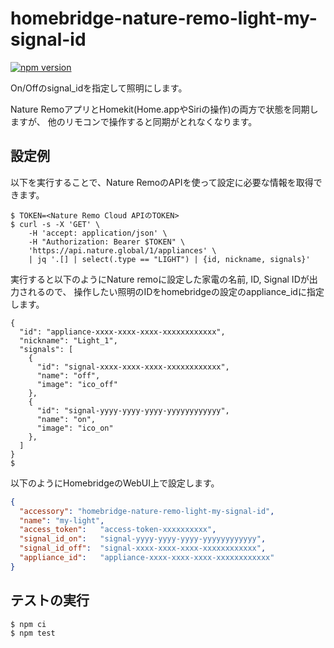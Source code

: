 # homebridge-nature-remo-light-my-signal-id

[![npm version](https://badge.fury.io/js/%40nu50218%2Fhomebridge-nature-remo-light-my-signal-id.svg)](https://badge.fury.io/js/%40nu50218%2Fhomebridge-nature-remo-light-my-signal-id)

On/Offのsignal_idを指定して照明にします。

Nature RemoアプリとHomekit(Home.appやSiriの操作)の両方で状態を同期しますが、
他のリモコンで操作すると同期がとれなくなります。

## 設定例

以下を実行することで、Nature RemoのAPIを使って設定に必要な情報を取得できます。

```console
$ TOKEN=<Nature Remo Cloud APIのTOKEN>
$ curl -s -X 'GET' \
    -H 'accept: application/json' \
    -H "Authorization: Bearer $TOKEN" \
    'https://api.nature.global/1/appliances' \
    | jq '.[] | select(.type == "LIGHT") | {id, nickname, signals}'
```
実行すると以下のようにNature remoに設定した家電の名前, ID, Signal IDが出力されるので、
操作したい照明のIDをhomebridgeの設定のappliance_idに指定します。
```
{
  "id": "appliance-xxxx-xxxx-xxxx-xxxxxxxxxxxx",
  "nickname": "Light_1",
  "signals": [
    {
      "id": "signal-xxxx-xxxx-xxxx-xxxxxxxxxxxx",
      "name": "off",
      "image": "ico_off"
    },
    {
      "id": "signal-yyyy-yyyy-yyyy-yyyyyyyyyyyy",
      "name": "on",
      "image": "ico_on"
    },
  ]
}
$
```

以下のようにHomebridgeのWebUI上で設定します。

```json
{
  "accessory": "homebridge-nature-remo-light-my-signal-id",
  "name": "my-light",
  "access_token":   "access-token-xxxxxxxxxx",
  "signal_id_on":   "signal-yyyy-yyyy-yyyy-yyyyyyyyyyyy",
  "signal_id_off":  "signal-xxxx-xxxx-xxxx-xxxxxxxxxxxx",
  "appliance_id":   "appliance-xxxx-xxxx-xxxx-xxxxxxxxxxxx"
}
```

## テストの実行

```console
$ npm ci
$ npm test
```